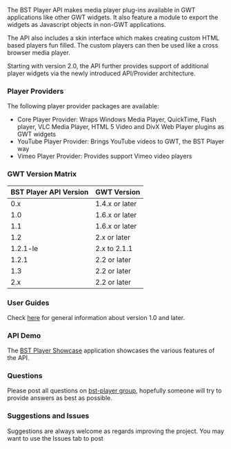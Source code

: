 The BST Player API makes media player plug-ins available in GWT applications like other GWT widgets.  It also feature a module to export the widgets as Javascript objects in non-GWT applications.

The API also includes a skin interface which makes creating custom HTML based players fun filled.  The custom players can then be used like a cross browser media player.

Starting with version 2.0, the API further provides support of additional player widgets via the newly introduced API/Provider architecture.

### Player Providers ###
The following player provider packages are available:
  * Core Player Provider: Wraps Windows Media Player, QuickTime, Flash player, VLC Media Player, HTML 5 Video and DivX Web Player plugins as GWT widgets
  * YouTube Player Provider: Brings YouTube videos to GWT, the BST Player way
  * Vimeo Player Provider:  Provides support Vimeo video players

### GWT Version Matrix ###
| BST Player API Version | GWT Version |
|:-----------------------|:------------|
| 0.x                    | 1.4.x or later |
| 1.0                    | 1.6.x or later |
| 1.1                    | 1.6.x or later |
| 1.2                    | 2.x or later |
| 1.2.1-le               | 2.x to 2.1.1 |
| 1.2.1                  | 2.2 or later |
| 1.3                    | 2.2 or later |
| 2.x                    | 2.2 or later |

### User Guides ###
Check [here](http://oss.bramosystems.com/bst-player) for general information about version 1.0 and later.

### API Demo ###
The [BST Player Showcase](http://oss.bramosystems.com/bst-player/demo/showcase/index.html) application showcases the various features of the API.

### Questions ###
Please post all questions on [bst-player group](http://groups.google.com/group/bst-player), hopefully someone will try to provide answers as best as possible.

### Suggestions and Issues ###
Suggestions are always welcome as regards improving the project.  You may want to use the Issues tab to post